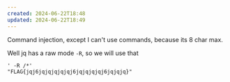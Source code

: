 ```yaml
---
created: 2024-06-22T18:48
updated: 2024-06-22T18:49
---
```


Command injection, except I can't use commands, because its 8 char max.

Well jq has a raw mode `-R`, so we will use that

```
' -R /*'
"FLAG{jqj6jqjqjqjqjqj6jqjqjqjqj6jqjqjq}"
```
